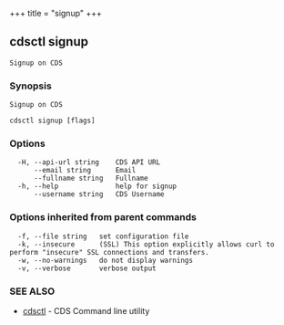 +++
title = "signup"
+++
## cdsctl signup

`Signup on CDS`

### Synopsis

`Signup on CDS`

```
cdsctl signup [flags]
```

### Options

```
  -H, --api-url string    CDS API URL
      --email string      Email
      --fullname string   Fullname
  -h, --help              help for signup
      --username string   CDS Username
```

### Options inherited from parent commands

```
  -f, --file string   set configuration file
  -k, --insecure      (SSL) This option explicitly allows curl to perform "insecure" SSL connections and transfers.
  -w, --no-warnings   do not display warnings
  -v, --verbose       verbose output
```

### SEE ALSO

* [cdsctl](/manual/components/cdsctl/cdsctl/)	 - CDS Command line utility

